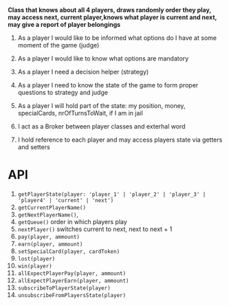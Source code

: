 **Class that knows about all 4 players, draws randomly order they play, may access next, current player,knows what player is current and next, may give a report of player belongings**

1. As a player I would like to be informed what options do I have at some moment of the game (judge)
2. As a player I would like to know what options are mandatory
3. As a player I need a decision helper (strategy)
4. As a player I need to know the state of the game to form proper questions to strategy and judge
5. As a player I will hold part of the state: my position, money, specialCards, nrOfTurnsToWait, if I am in jail


1. I act as a Broker between player classes and exterhal word
2. I hold reference to each player and may access players state via getters and setters

# API

1. `getPlayerState(player: 'player_1' | 'player_2' | 'player_3' | 'player4' | 'current' | 'next')`
2. `getCurrentPlayerName()`
3. `getNextPlayerName()`,
4. `getQueue()` order in which players play
5. `nextPlayer()` switches current to next, next to next + 1
6. `pay(player, ammount)`
7. `earn(player, ammount)`
8. `setSpecialCard(player, cardToken)`
9. `lost(player)`
10. `win(player)`
11. `allExpectPlayerPay(player, ammount)`
12. `allExpectPlayerEarn(player, ammount)`
13. `subscribeToPlayerState(player)` 
14. `unsubscribeFromPlayersState(player)`


